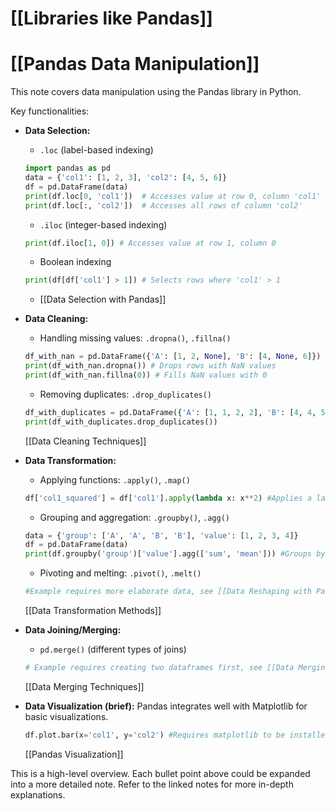 # [[Libraries like Pandas]]
# [[Pandas Data Manipulation]] 
This note covers data manipulation using the Pandas library in Python.

Key functionalities:

* **Data Selection:**
    * `.loc` (label-based indexing)
    ```python
    import pandas as pd
    data = {'col1': [1, 2, 3], 'col2': [4, 5, 6]}
    df = pd.DataFrame(data)
    print(df.loc[0, 'col1'])  # Accesses value at row 0, column 'col1'
    print(df.loc[:, 'col2'])  # Accesses all rows of column 'col2'
    ```
    * `.iloc` (integer-based indexing)
    ```python
    print(df.iloc[1, 0]) # Accesses value at row 1, column 0
    ```
    * Boolean indexing
    ```python
    print(df[df['col1'] > 1]) # Selects rows where 'col1' > 1
    ```
    * [[Data Selection with Pandas]]


* **Data Cleaning:**
    * Handling missing values: `.dropna()`, `.fillna()`
    ```python
    df_with_nan = pd.DataFrame({'A': [1, 2, None], 'B': [4, None, 6]})
    print(df_with_nan.dropna()) # Drops rows with NaN values
    print(df_with_nan.fillna(0)) # Fills NaN values with 0
    ```
    * Removing duplicates: `.drop_duplicates()`
    ```python
    df_with_duplicates = pd.DataFrame({'A': [1, 1, 2, 2], 'B': [4, 4, 5, 5]})
    print(df_with_duplicates.drop_duplicates())
    ```
    [[Data Cleaning Techniques]]


* **Data Transformation:**
    * Applying functions: `.apply()`, `.map()`
    ```python
    df['col1_squared'] = df['col1'].apply(lambda x: x**2) #Applies a lambda function
    ```
    * Grouping and aggregation: `.groupby()`, `.agg()`
    ```python
    data = {'group': ['A', 'A', 'B', 'B'], 'value': [1, 2, 3, 4]}
    df = pd.DataFrame(data)
    print(df.groupby('group')['value'].agg(['sum', 'mean'])) #Groups by 'group' and calculates sum and mean of 'value'
    ```
    * Pivoting and melting: `.pivot()`, `.melt()`
    ```python
    #Example requires more elaborate data, see [[Data Reshaping with Pandas]]
    ```
    [[Data Transformation Methods]]


* **Data Joining/Merging:**
    * `pd.merge()` (different types of joins)
    ```python
    # Example requires creating two dataframes first, see [[Data Merging Techniques]]
    ```
    [[Data Merging Techniques]]


* **Data Visualization (brief):**
    Pandas integrates well with Matplotlib for basic visualizations.
    ```python
    df.plot.bar(x='col1', y='col2') #Requires matplotlib to be installed
    ```
    [[Pandas Visualization]]

This is a high-level overview. Each bullet point above could be expanded into a more detailed note.  Refer to the linked notes for more in-depth explanations.
